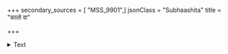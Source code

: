 +++
secondary_sources = [ "MSS_9901",]
jsonClass = "Subhaashita"
title = "कालो वा"

+++

<details><summary>Text</summary>

कालो वा कारणं राज्ञो राजा वा कालकारणम्।  
इति ते संशयो मा भूद् राजा कालस्य कारणम्॥
</details>
